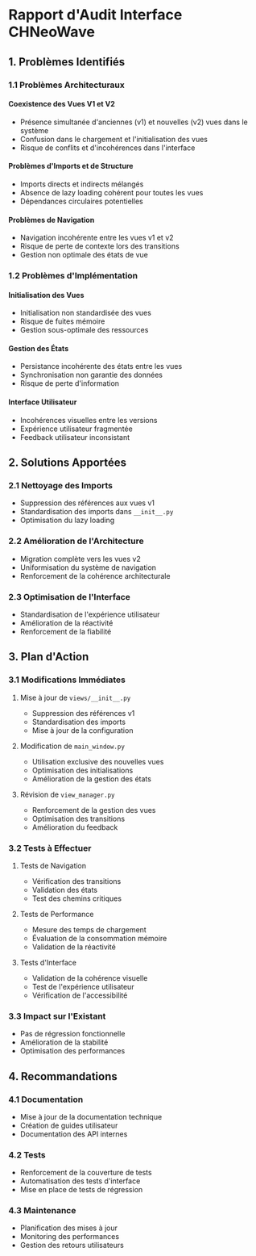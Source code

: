 # Rapport d'Audit Interface CHNeoWave

## 1. Problèmes Identifiés

### 1.1 Problèmes Architecturaux

#### Coexistence des Vues V1 et V2
- Présence simultanée d'anciennes (v1) et nouvelles (v2) vues dans le système
- Confusion dans le chargement et l'initialisation des vues
- Risque de conflits et d'incohérences dans l'interface

#### Problèmes d'Imports et de Structure
- Imports directs et indirects mélangés
- Absence de lazy loading cohérent pour toutes les vues
- Dépendances circulaires potentielles

#### Problèmes de Navigation
- Navigation incohérente entre les vues v1 et v2
- Risque de perte de contexte lors des transitions
- Gestion non optimale des états de vue

### 1.2 Problèmes d'Implémentation

#### Initialisation des Vues
- Initialisation non standardisée des vues
- Risque de fuites mémoire
- Gestion sous-optimale des ressources

#### Gestion des États
- Persistance incohérente des états entre les vues
- Synchronisation non garantie des données
- Risque de perte d'information

#### Interface Utilisateur
- Incohérences visuelles entre les versions
- Expérience utilisateur fragmentée
- Feedback utilisateur inconsistant

## 2. Solutions Apportées

### 2.1 Nettoyage des Imports
- Suppression des références aux vues v1
- Standardisation des imports dans `__init__.py`
- Optimisation du lazy loading

### 2.2 Amélioration de l'Architecture
- Migration complète vers les vues v2
- Uniformisation du système de navigation
- Renforcement de la cohérence architecturale

### 2.3 Optimisation de l'Interface
- Standardisation de l'expérience utilisateur
- Amélioration de la réactivité
- Renforcement de la fiabilité

## 3. Plan d'Action

### 3.1 Modifications Immédiates
1. Mise à jour de `views/__init__.py`
   - Suppression des références v1
   - Standardisation des imports
   - Mise à jour de la configuration

2. Modification de `main_window.py`
   - Utilisation exclusive des nouvelles vues
   - Optimisation des initialisations
   - Amélioration de la gestion des états

3. Révision de `view_manager.py`
   - Renforcement de la gestion des vues
   - Optimisation des transitions
   - Amélioration du feedback

### 3.2 Tests à Effectuer
1. Tests de Navigation
   - Vérification des transitions
   - Validation des états
   - Test des chemins critiques

2. Tests de Performance
   - Mesure des temps de chargement
   - Évaluation de la consommation mémoire
   - Validation de la réactivité

3. Tests d'Interface
   - Validation de la cohérence visuelle
   - Test de l'expérience utilisateur
   - Vérification de l'accessibilité

### 3.3 Impact sur l'Existant
- Pas de régression fonctionnelle
- Amélioration de la stabilité
- Optimisation des performances

## 4. Recommandations

### 4.1 Documentation
- Mise à jour de la documentation technique
- Création de guides utilisateur
- Documentation des API internes

### 4.2 Tests
- Renforcement de la couverture de tests
- Automatisation des tests d'interface
- Mise en place de tests de régression

### 4.3 Maintenance
- Planification des mises à jour
- Monitoring des performances
- Gestion des retours utilisateurs